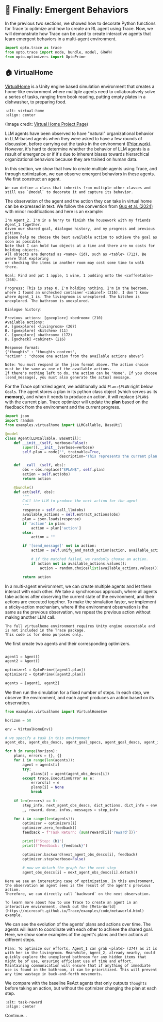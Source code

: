 # 🤯 Finally: Emergent Behaviors

In the previous two sections, we showed how to decorate Python functions for Trace to optimize and how to create an RL agent using Trace. 
Now, we will demonstrate how Trace can be used to create interactive agents that learn emergent behaviors in a multi-agent environment.

```python
import opto.trace as trace
from opto.trace import node, bundle, model, GRAPH
from opto.optimizers import OptoPrime
```

## 🏠 VirtualHome

[VirtualHome](http://virtual-home.org/) is a Unity engine based simulation environment that creates a home-like enviornment where multiple agents need to collaboratively solve a 
series of tasks, ranging from book reading, putting empty plates in a dishwasher, to preparing food.

```{image} ../images/virtualhome_image.png
:alt: virtual-home
:align: center
```
(Image credit: [Virtual Home Project Page](http://virtual-home.org/))

LLM agents have been observed to have "natural" organizational behavior in LLM-based agents when they were asked to have a few rounds of discussion, before carrying out the tasks in the environment ([Prior work](https://organized-llm-agents.netlify.app/)).
However, it's hard to determine whether the behavior of LLM agents is a result of emergence or if it's due to inherent biases towards hierarchical organizational
behaviors because they are trained on human data.

In this section, we show that how to create multiple agents using Trace, and through optimization, we can observe emergent behaviors in these agents.
We first construct an agent.

```{tip}
We can define a class that inherits from multiple other classes and still use `@model` to decorate it and capture its behavior.
```

The observation of the agent and the action they can take in virtual home can be expressed in text. We follow the convention from [Guo et al. (2024)](https://arxiv.org/abs/2403.12482)
with minor modifications and here is an example:

```text
I'm Agent_2. I'm in a hurry to finish the housework with my friends Agent_1 together. 
Given our shared goal, dialogue history, and my progress and previous actions, 
please help me choose the best available action to achieve the goal as soon as possible. 
Note that I can hold two objects at a time and there are no costs for holding objects. 
All objects are denoted as <name> (id), such as <table> (712). Be aware that exploring 
or checking the items in another room may cost some time to walk there.

Goal: Find and put 1 apple, 1 wine, 1 pudding onto the <coffeetable> (268).

Progress: This is step 0. I'm holding nothing. I'm in the bedroom, where I found an unchecked container <cabinet> (216). I don't know where Agent_1 is. The livingroom is unexplored. The kitchen is unexplored. The bathroom is unexplored. 

Dialogue history:

Previous actions: [goexplore] <bedroom> (210)
Available actions:
A. [goexplore] <livingroom> (267)
B. [goexplore] <kitchen> (11)
C. [goexplore] <bathroom> (172)
D. [gocheck] <cabinet> (216)

Response format:
{"thoughts" : "thoughts content", 
"action" : "choose one action from the available actions above"}

Note: You must respond in the json format above. The action choice must be the same as one of the available actions. 
If there's nothing left to do, the action can be "None". If you choose [send_message], you must also generate the actual message.
```

For the Trace optimzied agent, we additionally add `Plan:$PLAN` right below `Goals`. The agent stores a plan in its python class object (which serves as its **memory**),
and when it needs to produce an action, it will replace `$PLAN$` with the current plan.
Trace optimizer will update the **plan** based on the feedback from the environment and the current progress.

```python
import json
import random
from examples.virtualhome import LLMCallable, BaseUtil

@model
class Agent(LLMCallable, BaseUtil):
    def __init__(self, verbose=False):
        super().__init__(verbose=verbose)
        self.plan = node("", trainable=True, 
                         description="This represents the current plan of the agent.")

    def __call__(self, obs):
        obs = obs.replace("$PLAN$", self.plan)
        action = self.act(obs)
        return action

    @bundle()
    def act(self, obs):
        """
        Call the LLM to produce the next action for the agent
        """
        response = self.call_llm(obs)
        available_actions = self.extract_actions(obs)
        plan = json.loads(response)
        if 'action' in plan:
            action = plan['action']
        else:
            action = ""

        if '[send_message]' not in action:
            action = self.unify_and_match_action(action, available_actions)

            # if the matched failed, we randomly choose an action.
            if action not in available_actions.values():
                action = random.choice(list(available_actions.values()))

        return action
```

In a multi-agent environment, we can create multiple agents and let them interact with each other.
We take a synchronous approach, where all agents take actions after observing the current state of the environment, and their
actions are executed together. To make the simulation faster, we implement a sticky-action mechanism, where if the environment
observation is the same as the previous observation, we repeat the previous action without making another LLM call.

```{note}
The full virtualhome environment requires Unity engine executable and is not included in the Trace package.
This code is for demo purposes only.
```

We first create two agents and their corresponding optimizers.
```python

agent1 = Agent()
agent2 = Agent()

optimizer1 = OptoPrime([agent1.plan])
optimizer2 = OptoPrime([agent2.plan])

agents = [agent1, agent2]
```

We then run the simulation for a fixed number of steps. In each step, we observe the environment, and each agent produces an action based on its observation.

```python
from examples.virtualhome import VirtualHomeEnv

horizon = 50

env = VirtualHomeEnv()

# we specify a task in this environment
agent_obs, agent_obs_descs, agent_goal_specs, agent_goal_descs, agent_infos = env.reset(task_id=8)

for h in range(horizon):
    plans, errors = {}, {}
    for i in range(len(agents)):
        agent = agents[i]
        try:
            plans[i] = agent(agent_obs_descs[i])
        except trace.ExecutionError as e:
            errors[i] = e
            plans[i] = None
            break
    
    if len(errors) == 0:
        step_info, next_agent_obs_descs, dict_actions, dict_info = env.step(plans)
        _, reward, done, infos, messages = step_info
    
    for i in range(len(agents)):
        optimizer = optimizers[i]
        optimizer.zero_feedback()
        feedback = f"Task Return: {sum(reward[i]['reward'])}"

        print(f"Step: {h}")
        print(f"Feedback: {feedback}")

        optimizer.backward(next_agent_obs_descs[i], feedback)
        optimizer.step(verbose=False)
        
        # now we detach the graph for the next step
        agent_obs_descs[i] = next_agent_obs_descs[i].detach()
```

```{note}
Here we see an interesting case of optimization. In this environment, the observation an agent sees is the result of the agent's previous action.
Therefore, we can directly call `backward` on the next observation.
```

```{tip}
To learn more about how to use Trace to create an agent in an interactive environment, check out the [Meta-World](https://microsoft.github.io/Trace/examples/code/metaworld.html) example.
```

We can see the evolution of the agents' plans and actions over time. The agents will learn to coordinate with each other to achieve the shared goal.
Here, we show some examples of the agent's plans and their actions at different steps.

```text
Plan: To optimize our efforts, Agent_1 can grab <plate> (374) as it is with her in the livingroom. Meanwhile, Agent_2, already nearby, could quickly explore the unexplored bathroom for any hidden items that might be of use, ensuring efficient use of time and effort. Maintaining communication will ensure that if anything of immediate use is found in the bathroom, it can be prioritized. This will prevent any time wastage in back-and-forth movements.
```

We compare with the baseline ReAct agents that only outputs `thoughts` before taking an action, but without the optimizer changing the plan at each step.

```{image} ../images/TRACE_fig-6.png
:alt: task-reward
:align: center
```

Continue...